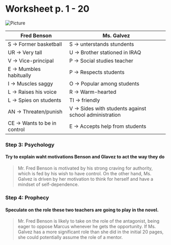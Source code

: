 # Worksheet p. 1 - 20

![Picture](https://media.discordapp.net/attachments/877873459810689064/1142386881363976222/Z.png?width=472&height=671)

|Fred Benson|Ms. Galvez|
|-----------|----------|
|S $\rightarrow$ Former basketball|S $\rightarrow$ unterstands stundents|
|UR $\rightarrow$ Very tall|U $\rightarrow$ Brother stationed in IRAQ|
|V $\rightarrow$ Vice-principal|P $\rightarrow$ Social studies teacher|
|E $\rightarrow$ Mumbles habitually|P $\rightarrow$ Respects students|
|I $\rightarrow$ Muscles saggy|O $\rightarrow$ Popular among students|
|L $\rightarrow$ Raises his voice|R $\rightarrow$ Warm-hearted|
|L $\rightarrow$ Spies on students|TI $\rightarrow$ friendly|
|AN $\rightarrow$ Threaten/punish|V $\rightarrow$ Sides with students against school administration|
|CE $\rightarrow$ Wants to be in control|E $\rightarrow$ Accepts help from students|

### **Step 3: Psychology** 
#### Try to explain waht motivations Benson and Glavez to act the way they do
> Mr. Fred Benson is motivated by his strong craving for authority, which is fed by his wish to have control. On the other hand, Ms. Galvez is driven by her motivation to think for herself and have a mindset of self-dependence.

### **Step 4: Prophecy** 
#### Speculate on the role these two teachers are going to play in the novel.
> Mr. Fred Benson is likely to take on the role of the antagonist, being eager to oppose Marcus whenever he gets the opportunity. If Ms. Galvez has a more significant role than she did in the initial 20 pages, she could potentially assume the role of a mentor.